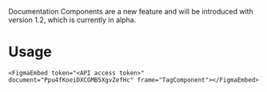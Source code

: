 <Banner title="Experimental Feature" type="warning">Documentation Components are a new feature and will be introduced with version 1.2, which is currently in alpha.</Banner>

# Usage

```
<FigmaEmbed token="<API access token>" document="Ppu4fKoeiDXCGMB5XgvZefHc" frame="TagComponent"></FigmaEmbed>
```